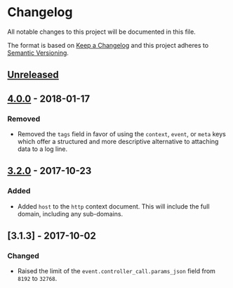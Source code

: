 # Changelog

All notable changes to this project will be documented in this file.

The format is based on [Keep a Changelog](http://keepachangelog.com/en/1.0.0/)
and this project adheres to [Semantic Versioning](http://semver.org/spec/v2.0.0.html).

## [Unreleased]

## [4.0.0] - 2018-01-17

### Removed

  - Removed the `tags` field in favor of using the `context`, `event`, or `meta` keys which offer
    a structured and more descriptive alternative to attaching data to a log line.

## [3.2.0] - 2017-10-23

### Added

  - Added `host` to the `http` context document. This will include the full domain, including any sub-domains.

## [3.1.3] - 2017-10-02

### Changed

  - Raised the limit of the `event.controller_call.params_json` field from `8192` to `32768`.

[Unreleased]: https://github.com/timberio/timber-elixir/compare/v4.0.0...HEAD
[4.0.0]: https://github.com/timberio/timber-elixir/compare/v3.2.0...v4.0.0
[3.2.0]: https://github.com/timberio/timber-elixir/compare/v3.1.3...v3.2.0
[3.1.2]: https://github.com/timberio/timber-elixir/compare/v3.1.2...v3.1.3
